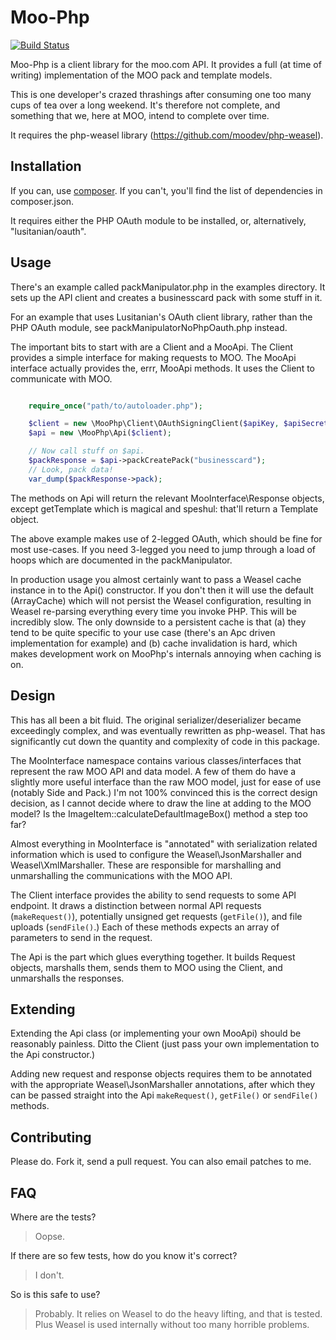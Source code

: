 Moo-Php
=======
[![Build Status](https://travis-ci.org/moodev/moo-php.png)](https://travis-ci.org/moodev/moo-php)

Moo-Php is a client library for the moo.com API. It provides a full (at time of writing) implementation of the MOO pack
and template models.

This is one developer's crazed thrashings after consuming one too many cups of tea over a long weekend. It's therefore
not complete, and something that we, here at MOO, intend to complete over time.

It requires the php-weasel library (https://github.com/moodev/php-weasel).

Installation
------------
If you can, use [composer](http://getcomposer.org/). If you can't, you'll find the list of dependencies in
composer.json.

It requires either the PHP OAuth module to be installed, or, alternatively, "lusitanian/oauth".

Usage
-----
There's an example called packManipulator.php in the examples directory. It sets up the API client and creates a
businesscard pack with some stuff in it.

For an example that uses Lusitanian's OAuth client library, rather than the PHP OAuth module, see
packManipulatorNoPhpOauth.php instead.

The important bits to start with are a Client and a MooApi. The Client provides a simple interface for making requests
to MOO. The MooApi interface actually provides the, errr, MooApi methods. It uses the Client to communicate with MOO.

```php

    require_once("path/to/autoloader.php");

    $client = new \MooPhp\Client\OAuthSigningClient($apiKey, $apiSecret);
    $api = new \MooPhp\Api($client);

    // Now call stuff on $api.
    $packResponse = $api->packCreatePack("businesscard");
    // Look, pack data!
    var_dump($packResponse->pack);

```

The methods on Api will return the relevant MooInterface\Response objects, except getTemplate which is magical and
speshul: that'll return a Template object.

The above example makes use of 2-legged OAuth, which should be fine for most use-cases. If you need 3-legged you need
to jump through a load of hoops which are documented in the packManipulator.

In production usage you almost certainly want to pass a Weasel cache instance in to the Api() constructor. If you don't
then it will use the default (ArrayCache) which will not persist the Weasel configuration, resulting in Weasel
re-parsing everything every time you invoke PHP. This will be incredibly slow. The only downside to a persistent cache
is that (a) they tend to be quite specific to your use case (there's an Apc driven implementation for example) and
(b) cache invalidation is hard, which makes development work on MooPhp's internals annoying when caching is on.

Design
------

This has all been a bit fluid. The original serializer/deserializer became exceedingly complex, and was eventually
rewritten as php-weasel. That has significantly cut down the quantity and complexity of code in this package.

The MooInterface namespace contains various classes/interfaces that represent the raw MOO API and data model. A few of
them do have a slightly more useful interface than the raw MOO model, just for ease of use (notably Side and Pack.) I'm
not 100% convinced this is the correct design decision, as I cannot decide where to draw the line at adding to the MOO
model? Is the ImageItem::calculateDefaultImageBox() method a step too far?

Almost everything in MooInterface is "annotated" with serialization related information which is used to configure
the Weasel\JsonMarshaller and Weasel\XmlMarshaller. These are responsible for marshalling and unmarshalling the
communications with the MOO API.

The Client interface provides the ability to send requests to some API endpoint. It draws a distinction between
normal API requests (`makeRequest()`), potentially unsigned get requests (`getFile()`), and file uploads (`sendFile()`.)
Each of these methods expects an array of parameters to send in the request.

The Api is the part which glues everything together. It builds Request objects, marshalls them, sends them to MOO using
the Client, and unmarshalls the responses.

Extending
---------
Extending the Api class (or implementing your own MooApi) should be reasonably painless. Ditto the Client (just pass
your own implementation to the Api constructor.)

Adding new request and response objects requires them to be annotated with the appropriate Weasel\JsonMarshaller
annotations, after which they can be passed straight into the Api `makeRequest()`, `getFile()` or `sendFile()` methods.

Contributing
------------
Please do. Fork it, send a pull request. You can also email patches to me.

FAQ
---
Where are the tests?
> Oopse.

If there are so few tests, how do you know it's correct?
> I don't.

So is this safe to use?
> Probably. It relies on Weasel to do the heavy lifting, and that is tested. Plus Weasel is used internally without too
> many horrible problems.

